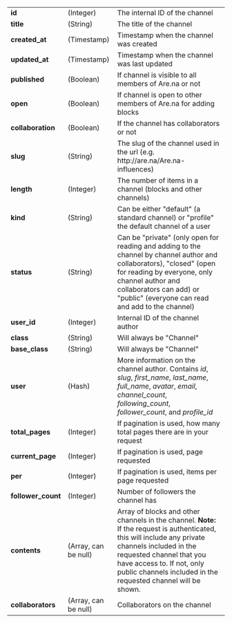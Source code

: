 <table>
  <tbody>
    <tr>
      <td><b>id</b></td>
      <td>(Integer)</td>
      <td>The internal ID of the channel</td>
    </tr>
    <tr>
      <td><b>title</b></td>
      <td>(String)</td>
      <td>The title of the channel</td>
    </tr>
    <tr>
      <td><b>created_at</b></td>
      <td>(Timestamp)</td>
      <td>Timestamp when the channel was created</td>
    </tr>
    <tr>
      <td><b>updated_at</b></td>
      <td>(Timestamp)</td>
      <td>Timestamp when the channel was last updated</td>
    </tr>
    <tr>
      <td><b>published</b></td>
      <td>(Boolean)</td>
      <td>If channel is visible to all members of Are.na or not</td>
    </tr>
    <tr>
      <td><b>open</b></td>
      <td>(Boolean)</td>
      <td>If channel is open to other members of Are.na for adding blocks</td>
    </tr>
    <tr>
      <td><b>collaboration</b></td>
      <td>(Boolean)</td>
      <td>If the channel has collaborators or not</td>
    </tr>
    <tr>
      <td><b>slug</b></td>
      <td>(String)</td>
      <td>
        The slug of the channel used in the url (e.g.
        http://are.na/Are.na-influences)
      </td>
    </tr>
    <tr>
      <td><b>length</b></td>
      <td>(Integer)</td>
      <td>The number of items in a channel (blocks and other channels)</td>
    </tr>
    <tr>
      <td><b>kind</b></td>
      <td>(String)</td>
      <td>
        Can be either "default" (a standard channel) or "profile" the default
        channel of a user
      </td>
    </tr>
    <tr>
      <td><b>status</b></td>
      <td>(String)</td>
      <td>
        Can be "private" (only open for reading and adding to the channel by
        channel author and collaborators), "closed" (open for reading by
        everyone, only channel author and collaborators can add) or "public"
        (everyone can read and add to the channel)
      </td>
    </tr>
    <tr>
      <td><b>user_id</b></td>
      <td>(Integer)</td>
      <td>Internal ID of the channel author</td>
    </tr>
    <tr>
      <td><b>class</b></td>
      <td>(String)</td>
      <td>Will always be "Channel"</td>
    </tr>
    <tr>
      <td><b>base_class</b></td>
      <td>(String)</td>
      <td>Will always be "Channel"</td>
    </tr>
    <tr>
      <td><b>user</b></td>
      <td>(Hash)</td>
      <td>
        More information on the channel author. Contains <i>id</i>, <i>slug</i>,
        <i>first_name</i>, <i>last_name</i>, <i>full_name</i>, <i>avatar</i>,
        <i>email</i>, <i>channel_count</i>, <i>following_count</i>,
        <i>follower_count</i>, and <i>profile_id</i>
      </td>
    </tr>
    <tr>
      <td><b>total_pages</b></td>
      <td>(Integer)</td>
      <td>
        If pagination is used, how many total pages there are in your request
      </td>
    </tr>
    <tr>
      <td><b>current_page</b></td>
      <td>(Integer)</td>
      <td>If pagination is used, page requested</td>
    </tr>
    <tr>
      <td><b>per</b></td>
      <td>(Integer)</td>
      <td>If pagination is used, items per page requested</td>
    </tr>
    <tr>
      <td><b>follower_count</b></td>
      <td>(Integer)</td>
      <td>Number of followers the channel has</td>
    </tr>
    <tr>
      <td><b>contents</b></td>
      <td>(Array, can be null)</td>
      <td>
        Array of blocks and other channels in the channel. <b>Note:</b> If the
        request is authenticated, this will include any private channels
        included in the requested channel that you have access to. If not, only
        public channels included in the requested channel will be shown.
      </td>
    </tr>
    <tr>
      <td><b>collaborators</b></td>
      <td>(Array, can be null)</td>
      <td>Collaborators on the channel</td>
    </tr>
  </tbody>
</table>
